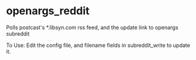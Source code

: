 # openargs_reddit
Polls postcast's *.libsyn.com rss feed, and the update link to openargs subreddit

To Use:
Edit the config file, and filename fields in subreddit_write to update it.
